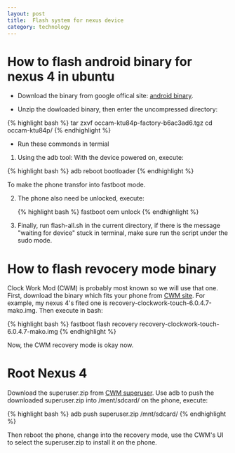 ```yaml
---
layout: post
title:  Flash system for nexus device
category: technology 
---
```


# How to flash android binary for nexus 4 in ubuntu #

* Download the binary from google offical site: [android binary](https://developers.google.com/android/nexus/images "android binary").

* Unzip the dowloaded binary, then enter the uncompressed directory:

{% highlight bash %}
    tar zxvf occam-ktu84p-factory-b6ac3ad6.tgz 
    cd occam-ktu84p/
{% endhighlight %}

* Run these commonds in termial

1. Using the adb tool: With the device powered on, execute:

{% highlight bash %}
    adb reboot bootloader
{% endhighlight %}

To make the phone transfor into fastboot mode.

2. The phone also need be unlocked, execute:

   {% highlight bash %}
       fastboot oem unlock
   {% endhighlight %}

3. Finally, run flash-all.sh in the current directory, if there is the message "waiting for device" stuck in terminal, make sure run the script under the sudo mode.

# How to flash revocery mode binary #

Clock Work Mod (CWM) is probably most known so we will use that one. First, download the binary which fits your phone from [CWM site](https://www.clockworkmod.com/rommanager "CWM site"). For example, my nexus 4's fited one is recovery-clockwork-touch-6.0.4.7-mako.img. Then execute in bash:

{% highlight bash %}
    fastboot flash recovery recovery-clockwork-touch-6.0.4.7-mako.img
{% endhighlight %}

Now, the CWM recovery mode is okay now.

# Root Nexus 4 #

Download the superuser.zip from [CWM superuser](http://download.clockworkmod.com/superuser/superuser.zip "CWM superuser"). Use adb to push the downloaded superuser.zip into /ment/sdcard/ on the phone, execute:

{% highlight bash %}
    adb push superuser.zip /mnt/sdcard/
{% endhighlight %}
  
Then reboot the phone, change into the recovery mode, use the CWM's UI to select the superuser.zip to install it on the phone.
